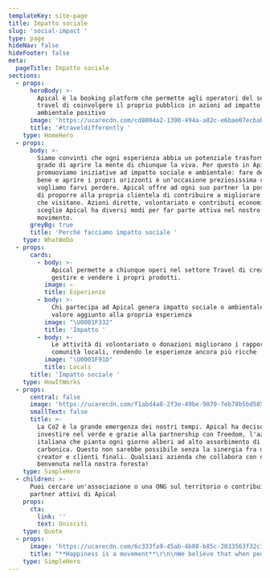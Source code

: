 ```yaml
---
templateKey: site-page
title: Impatto sociale
slug: 'social-impact '
type: page
hideNav: false
hideFooter: false
meta:
  pageTitle: Impatto sociale
sections:
  - props:
      heroBody: >-
        Apical è la booking platform che permette agli operatori del settore
        travel di coinvolgere il proprio pubblico in azioni ad impatto sociale e
        ambientale positivo
      image: 'https://ucarecdn.com/cd8004a2-1390-494a-a82c-e6bae07ecbab/'
      title: '#traveldifferently '
    type: HomeHero
  - props:
      body: >-
        Siamo convinti che ogni esperienza abbia un potenziale trasformativo in
        grado di aprire la mente di chiunque la viva. Per questo in Apical
        promuoviamo iniziative ad impatto sociale e ambientale: fare del bene fa
        bene e aprire i propri orizzonti è un'occasione preziosissima che non
        vogliamo farvi perdere. Apical offre ad ogni suo partner la possibilità
        di proporre alla propria clientela di contribuire a migliorare i luoghi
        che visitano. Azioni dirette, volontariato e contributi economici: chi
        sceglie Apical ha diversi modi per far parte attiva nel nostro
        movimento. 
      greyBg: true
      title: 'Perché facciamo impatto sociale '
    type: WhatWeDo
  - props:
      cards:
        - body: >-
            Apical permette a chiunque operi nel settore Travel di creare,
            gestire e vendere i propri prodotti. 
          image: ✍️
          title: Esperienze
        - body: >-
            Chi partecipa ad Apical genera impatto sociale o ambientale. Un
            valore aggiunto alla propria esperienza
          image: "\U0001F332"
          title: 'Impatto '
        - body: >-
            Le attività di volontariato o donazioni migliorano i rapporti con le
            comunità locali, rendendo le esperienze ancora più ricche
          image: "\U0001F91D"
          title: Locals
      title: 'Impatto sociale '
    type: HowItWorks
  - props:
      central: false
      image: 'https://ucarecdn.com/f1abd4a8-2f3e-49be-9870-7eb78b5bd585/'
      smallText: false
      title: >-
        La Co2 è la grande emergenza dei nostri tempi. Apical ha deciso di
        investire nel verde e grazie alla partnership con Treedom, l'azienda
        italiana che pianta ogni giorno alberi ad alto assorbimento di anidride
        carbonica. Questo non sarebbe possibile senza la sinergia fra di noi,
        creator e clienti finali. Qualsiasi azienda che collabora con noi è
        benvenuta nella nostra foresta! 
    type: SimpleHero
  - children: >-
      Puoi cercare un'associazione o una ONG sul territorio o contribuire ai
      partner attivi di Apical 
    props:
      cta:
        link: ''
        text: Unisciti
    type: Quote
  - props:
      image: 'https://ucarecdn.com/6c333fa9-45ab-4b80-b85c-2033563f32c7/'
      title: "**Happiness is a movement**\r\n\nWe believe that when people share their energy into an intense experience they naturally become more open-minded, curious and able to understand one another Experience Creators have the power to change people’s life. Apical is here to support them. Join our mission\r\n\n\rNicola Zanola, CEO"
    type: SimpleHero
---
```


